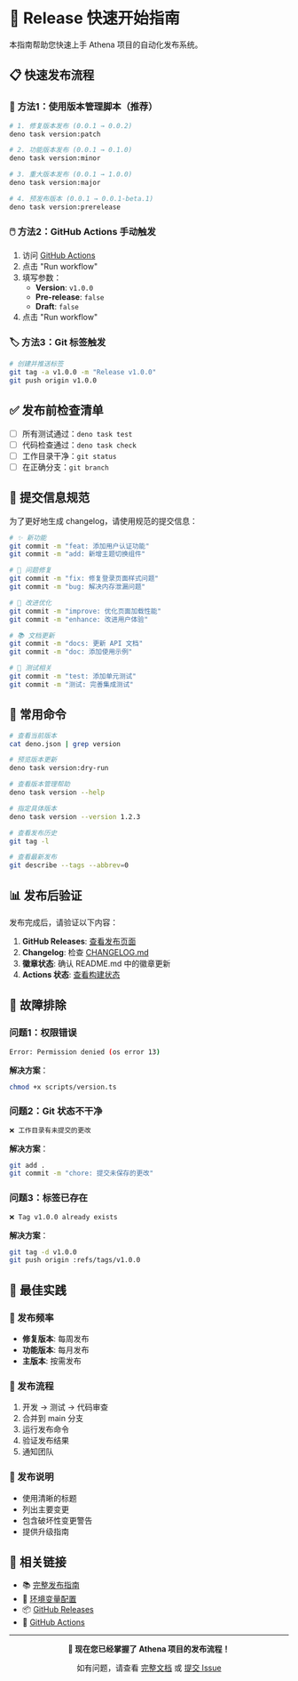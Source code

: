 # 🚀 Release 快速开始指南

本指南帮助您快速上手 Athena 项目的自动化发布系统。

## 📋 快速发布流程

### 🎯 **方法1：使用版本管理脚本（推荐）**

```bash
# 1. 修复版本发布 (0.0.1 → 0.0.2)
deno task version:patch

# 2. 功能版本发布 (0.0.1 → 0.1.0)
deno task version:minor

# 3. 重大版本发布 (0.0.1 → 1.0.0)
deno task version:major

# 4. 预发布版本 (0.0.1 → 0.0.1-beta.1)
deno task version:prerelease
```

### 🖱️ **方法2：GitHub Actions 手动触发**

1. 访问
   [GitHub Actions](https://github.com/dext7r/athena/actions/workflows/release.yml)
2. 点击 "Run workflow"
3. 填写参数：
   - **Version**: `v1.0.0`
   - **Pre-release**: `false`
   - **Draft**: `false`
4. 点击 "Run workflow"

### 🏷️ **方法3：Git 标签触发**

```bash
# 创建并推送标签
git tag -a v1.0.0 -m "Release v1.0.0"
git push origin v1.0.0
```

## ✅ 发布前检查清单

- [ ] 所有测试通过：`deno task test`
- [ ] 代码检查通过：`deno task check`
- [ ] 工作目录干净：`git status`
- [ ] 在正确分支：`git branch`

## 📝 提交信息规范

为了更好地生成 changelog，请使用规范的提交信息：

```bash
# ✨ 新功能
git commit -m "feat: 添加用户认证功能"
git commit -m "add: 新增主题切换组件"

# 🐛 问题修复
git commit -m "fix: 修复登录页面样式问题"
git commit -m "bug: 解决内存泄漏问题"

# 🔧 改进优化
git commit -m "improve: 优化页面加载性能"
git commit -m "enhance: 改进用户体验"

# 📚 文档更新
git commit -m "docs: 更新 API 文档"
git commit -m "doc: 添加使用示例"

# 🧪 测试相关
git commit -m "test: 添加单元测试"
git commit -m "测试: 完善集成测试"
```

## 🔧 常用命令

```bash
# 查看当前版本
cat deno.json | grep version

# 预览版本更新
deno task version:dry-run

# 查看版本管理帮助
deno task version --help

# 指定具体版本
deno task version --version 1.2.3

# 查看发布历史
git tag -l

# 查看最新发布
git describe --tags --abbrev=0
```

## 📊 发布后验证

发布完成后，请验证以下内容：

1. **GitHub Releases**:
   [查看发布页面](https://github.com/dext7r/athena/releases)
2. **Changelog**: 检查
   [CHANGELOG.md](https://github.com/dext7r/athena/blob/main/CHANGELOG.md)
3. **徽章状态**: 确认 README.md 中的徽章更新
4. **Actions 状态**: [查看构建状态](https://github.com/dext7r/athena/actions)

## 🚨 故障排除

### 问题1：权限错误

```bash
Error: Permission denied (os error 13)
```

**解决方案**：

```bash
chmod +x scripts/version.ts
```

### 问题2：Git 状态不干净

```bash
❌ 工作目录有未提交的更改
```

**解决方案**：

```bash
git add .
git commit -m "chore: 提交未保存的更改"
```

### 问题3：标签已存在

```bash
❌ Tag v1.0.0 already exists
```

**解决方案**：

```bash
git tag -d v1.0.0
git push origin :refs/tags/v1.0.0
```

## 🎯 最佳实践

### 📅 发布频率

- **修复版本**: 每周发布
- **功能版本**: 每月发布
- **主版本**: 按需发布

### 🔄 发布流程

1. 开发 → 测试 → 代码审查
2. 合并到 main 分支
3. 运行发布命令
4. 验证发布结果
5. 通知团队

### 📝 发布说明

- 使用清晰的标题
- 列出主要变更
- 包含破坏性变更警告
- 提供升级指南

## 🔗 相关链接

- 📚 [完整发布指南](./RELEASE.md)
- 🔐 [环境变量配置](./ENVIRONMENT.md)
- 📦 [GitHub Releases](https://github.com/dext7r/athena/releases)
- 🤖 [GitHub Actions](https://github.com/dext7r/athena/actions)

---

<div align="center">

**🎉 现在您已经掌握了 Athena 项目的发布流程！**

如有问题，请查看 [完整文档](./RELEASE.md) 或
[提交 Issue](https://github.com/dext7r/athena/issues)

</div>
